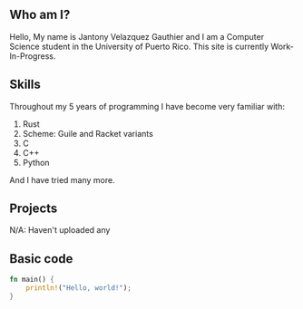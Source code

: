 ## Who am I?
Hello, My name is Jantony Velazquez Gauthier and I am a Computer Science student in the University of Puerto Rico.
This site is currently Work-In-Progress.

## Skills
Throughout my 5 years of programming I have become very familiar with:

1. Rust
2. Scheme: Guile and Racket variants
3. C
4. C++
5. Python

And I have tried many more.

## Projects
N/A: Haven't uploaded any

## Basic code
```rust
fn main() {
    println!("Hello, world!");
}
```
